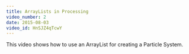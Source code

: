 ```yaml
---
title: ArrayLists in Processing
video_number: 2
date: 2015-08-03
video_id: HnSJZ4qTcwY
---
```

This video shows how to use an ArrayList for creating a Particle System.
